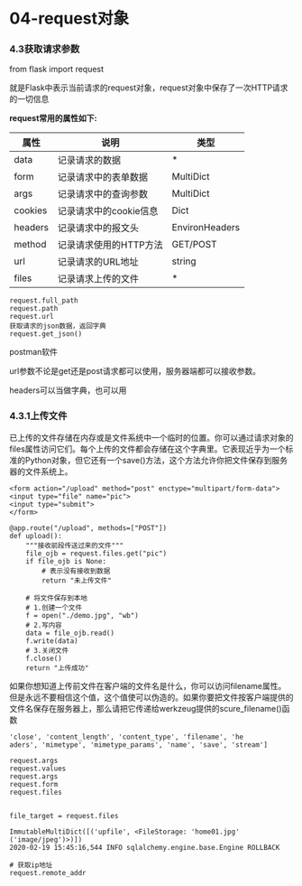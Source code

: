 # 04-request对象

### 4.3获取请求参数

from flask import request

就是Flask中表示当前请求的request对象，request对象中保存了一次HTTP请求的一切信息



**request常用的属性如下:**

| 属性    | 说明                   | 类型           |
| ------- | ---------------------- | -------------- |
| data    | 记录请求的数据         | *              |
| form    | 记录请求中的表单数据   | MultiDict      |
| args    | 记录请求中的查询参数   | MultiDict      |
| cookies | 记录请求中的cookie信息 | Dict           |
| headers | 记录请求中的报文头     | EnvironHeaders |
| method  | 记录请求使用的HTTP方法 | GET/POST       |
| url     | 记录请求的URL地址      | string         |
| files   | 记录请求上传的文件     | *              |

```
request.full_path
request.path
request.url
获取请求的json数据，返回字典
request.get_json()
```

postman软件



url参数不论是get还是post请求都可以使用，服务器端都可以接收参数。

headers可以当做字典，也可以用



### 4.3.1上传文件

已上传的文件存储在内存或是文件系统中一个临时的位置。你可以通过请求对象的files属性访问它们。每个上传的文件都会存储在这个字典里。它表现近乎为一个标准的Python对象，但它还有一个save()方法，这个方法允许你把文件保存到服务器的文件系统上。

```
<form action="/upload" method="post" enctype="multipart/form-data">
<input type="file" name="pic">
<input type="submit">
</form>
```

```
@app.route("/upload", methods=["POST"])
def upload():
    """接收前段传送过来的文件"""
    file_ojb = request.files.get("pic")
    if file_ojb is None:
        # 表示没有接收到数据
        return "未上传文件"

    # 将文件保存到本地
    # 1.创建一个文件
    f = open("./demo.jpg", "wb")
    # 2.写内容
    data = file_ojb.read()
    f.write(data)
    # 3.关闭文件
    f.close()
    return "上传成功"
```



如果你想知道上传前文件在客户端的文件名是什么，你可以访问filename属性。但是永远不要相信这个值，这个值使可以伪造的。如果你要把文件按客户端提供的文件名保存在服务器上，那么请把它传递给werkzeug提供的scure_filename()函数

```
'close', 'content_length', 'content_type', 'filename', 'he
aders', 'mimetype', 'mimetype_params', 'name', 'save', 'stream']
```



```
request.args
request.values
request.args
request.form
request.files
```



```

file_target = request.files

ImmutableMultiDict([('upfile', <FileStorage: 'home01.jpg' ('image/jpeg')>)])
2020-02-19 15:45:16,544 INFO sqlalchemy.engine.base.Engine ROLLBACK

```



```
# 获取ip地址
request.remote_addr
```